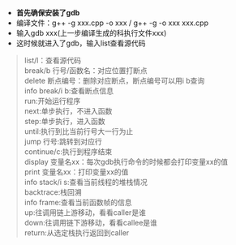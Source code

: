* __首先确保安装了gdb__
* 编译文件：g++ -g xxx.cpp -o xxx / g++ -g -o xxx xxx.cpp
* 输入gdb xxx(上一步编译生成的科执行文件xxx)
* 这时候就进入了gdb，输入list查看源代码

> list/l：查看源代码  
break/b 行号/函数名：对应位置打断点  
delete 断点编号：删除对应断点，断点编号可以用i b查询  
info break/i b:查看断点信息  
run:开始运行程序  
next:单步执行，不进入函数  
step:单步执行，进入函数  
until:执行到比当前行号大一行为止  
jump 行号:跳转到对应行  
continue/c:执行到程序结束  
display 变量名xx：每次gdb执行命令的时候都会打印变量xx的值  
print 变量名xx：打印变量xx的值  
info stack/i s:查看当前线程的堆栈情况  
backtrace:栈回溯  
info frame:查看当前函数帧的信息  
up:往调用链上游移动，看看caller是谁  
down:往调用链下游移动，看看callee是谁  
return:从选定栈执行返回到caller  
